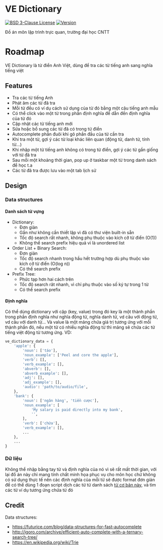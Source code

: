 # VE Dictionary

[![BSD 3-Clause License](https://img.shields.io/badge/License-BSD_3--Clauses-blue.svg?longCache=true)](https://github.com/NearHuscarl/E-Dictionary/blob/master/LICENSE.md)
[![Version](https://img.shields.io/badge/Version-1.12.3-green.svg?longCache=true)](https://github.com/NearHuscarl/E-Dictionary/releases)

Đồ án môn lập trình trực quan, trường đại học CNTT

# Roadmap

VE Dictionary là từ điển Anh Việt, dùng để tra các từ tiếng anh sang nghĩa tiếng việt

## Features
* Tra các từ tiếng Anh
* Phát âm các từ đã tra
* Mỗi từ đều có ví dụ cách sử dụng của từ đó bằng một câu tiếng anh mẫu
* Có thể click vào một từ trong phần định nghĩa để dẫn đến định nghĩa của từ đó
* Cập nhật các từ tiếng anh mới
* Sửa hoặc bổ sung các từ đã có trong từ điển
* Autocomplete phần đuôi khi gõ phần đầu của từ cần tra
* Khi tra một từ, gợi ý các từ loại khác liên quan (động từ, danh từ, tính từ...)
* Khi nhập một từ tiếng anh không có trong từ điển, gợi ý các từ gần giống với từ đã tra
* Sau mỗi một khoảng thời gian, pop up ở taskbar một từ trong danh sách để học t.a
* Các từ đã tra được lưu vào một tab lịch sử
## Design

### Data structures
#### Danh sách từ vựng
* Dictionary:
	* Đơn giản
	* Gần như không cần thiết lập vì đã có thư viện built-in sẵn
	* Tốc độ search rất nhanh, không phụ thuộc vào kích cỡ từ điển (O(1))
	* Không thể search prefix hiệu quả vì là unordered list
* Order List + Binary Search:
	* Đơn giản
	* Tốc độ search nhanh trong hầu hết trường hợp dù phụ thuộc vào kích cỡ từ điển (O(log n))
	* Có thể search prefix
* Prefix Tree:
	* Phức tạp hơn hai cách trên
	* Tốc độ search rât nhanh, vì chỉ phụ thuộc vào số ký tự trong 1 từ
	* Có thể search prefix
#### Định nghĩa
Có thể dùng dictionary với cặp (key, value) trong đó key là một thành phần
trong phần định nghĩa như nghĩa động từ, nghĩa danh từ, vd câu với động từ, vd
câu với danh từ... Và value là một mảng chứa giá trị tương ứng với mỗi thành
phần đó, nếu một từ có nhiều nghĩa động từ thì mảng sẽ chứa các từ tiếng việt
động từ tương ứng. VD:
```python
ve_dictionary_data = {
    'apple': {
        'noun': ['táo'],
        'noun_example': ['Peel and core the apple'],
        'verb': [],
        'verb_example': [],
        'abverb': [],
        'abverb_example': [],
        'adj': [],
        'adj_example': [],
        'audio': 'path/to/audio/file',
    },
    'bank': {
        'noun': ['ngân hàng', 'tiền cược'],
        'noun_example': [
            'My salary is paid directly into my bank',
            '',
        ],
        'verb': ['chứa'],
        'verb_example': [],
        ...
    },
    ...
}
```

### Dữ liệu
Không thể nhập bằng tay từ và định nghĩa của nó vì sẽ rất mất thời gian, với lại
đồ án này chỉ mang tính chất minh họa phục vụ cho môn học chứ không có sử dụng thực tế nên
các định nghĩa của mỗi từ sẽ được format đơn giản để có thể dùng 1 đoạn script dịch các từ từ danh sách [từ cơ bản này](http://www.greenteapress.com/thinkpython/code/words.txt), và tìm
các từ ví dụ tương ứng chứa từ đó

## Credit
Data structures:
* https://futurice.com/blog/data-structures-for-fast-autocomplete
* http://igoro.com/archive/efficient-auto-complete-with-a-ternary-search-tree/
* https://en.wikipedia.org/wiki/Trie
 
